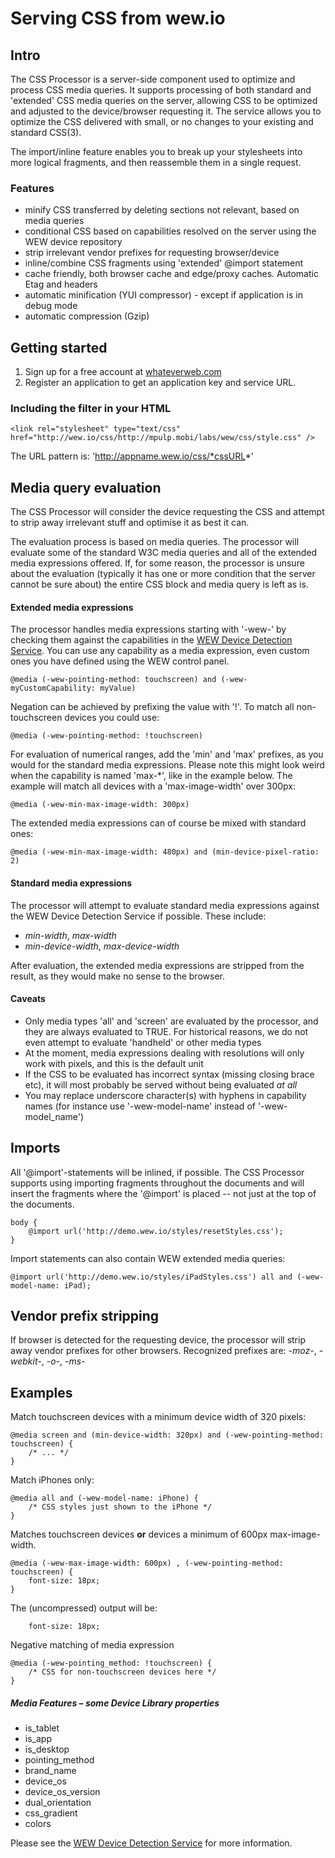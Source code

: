 # Serving CSS from wew.io

## Intro
The CSS Processor is a server-side component used to optimize and process CSS media queries. It supports processing of both standard and 'extended' CSS media queries on the server, allowing CSS to be optimized and adjusted to the device/browser requesting it. The service allows you to optimize the CSS delivered with small, or no changes to your existing and standard CSS(3).

The import/inline feature enables you to break up your stylesheets into more logical fragments, and then reassemble them in a single request.

### Features
- minify CSS transferred by deleting sections not relevant, based on media queries
- conditional CSS based on capabilities resolved on the server using the WEW device repository
- strip irrelevant vendor prefixes for requesting browser/device
- inline/combine CSS fragments using 'extended' @import statement
- cache friendly, both browser cache and edge/proxy caches. Automatic Etag and headers
- automatic minification (YUI compressor) - except if application is in debug mode
- automatic compression (Gzip)


## Getting started
1. Sign up for a free account at [whateverweb.com](http://whateverweb.com/)
2. Register an application to get an application key and service URL.

### Including the filter in your HTML

    <link rel="stylesheet" type="text/css" href="http://wew.io/css/http://mpulp.mobi/labs/wew/css/style.css" />

The URL pattern is: 'http://appname.wew.io/css/*cssURL*'

## Media query evaluation

The CSS Processor will consider the device requesting the CSS and attempt to strip away irrelevant stuff and optimise it as best it can.

The evaluation process is based on media queries. The processor will evaluate some of the standard W3C media queries and all of the extended media expressions offered. If, for some reason, the processor is unsure about the evaluation (typically it has one or more condition that the server cannot be sure about) the entire CSS block and media query is left as is.

#### Extended media expressions
The processor handles media expressions starting with '-wew-' by checking them against the capabilities in the [WEW Device Detection Service](https://github.com/whateverweb/device-detection). You can use any capability as a media expression, even custom ones you have defined using the WEW control panel.

	@media (-wew-pointing-method: touchscreen) and (-wew-myCustomCapability: myValue)

Negation can be achieved by prefixing the value with '!'. To match all non-touchscreen devices you could use:

	@media (-wew-pointing-method: !touchscreen)

For evaluation of numerical ranges, add the 'min' and 'max' prefixes, as you would for the standard media expressions. Please note this might look weird when the capability is named 'max-*', like in the example below. The example will match all devices with a 'max-image-width' over 300px:

	@media (-wew-min-max-image-width: 300px)

The extended media expressions can of course be mixed with standard ones:

	@media (-wew-min-max-image-width: 480px) and (min-device-pixel-ratio: 2)

#### Standard media expressions
The processor will attempt to evaluate standard media expressions against the WEW Device Detection Service if possible. These include:
* *min-width*, *max-width*
* *min-device-width*, *max-device-width*

After evaluation, the extended media expressions are stripped from the result, as they would make no sense to the browser.


#### Caveats
* Only media types 'all' and 'screen' are evaluated by the processor, and they are always evaluated to TRUE. For historical reasons, we do not even attempt to evaluate 'handheld' or other media types
* At the moment, media expressions dealing with resolutions will only work with pixels, and this is the default unit
* If the CSS to be evaluated has incorrect syntax (missing closing brace etc), it will most probably be served without being evaluated *at all*
* You may replace underscore character(s) with hyphens in capability names (for instance use '-wew-model-name' instead of '-wew-model_name')


## Imports

All '@import'-statements will be inlined, if possible. The CSS Processor supports using importing fragments throughout the documents and will insert the fragments where the '@import' is placed -- not just at the top of the documents.

	body {
		@import url('http://demo.wew.io/styles/resetStyles.css');
	}

Import statements can also contain WEW extended media queries:

	@import url('http://demo.wew.io/styles/iPadStyles.css') all and (-wew-model-name: iPad);


## Vendor prefix stripping

If browser is detected for the requesting device, the processor will strip away vendor prefixes for other browsers.
Recognized prefixes are: *-moz-*, *-webkit-*, *-o-*, *-ms-*

## Examples

Match touchscreen devices with a minimum device width of 320 pixels:

    @media screen and (min-device-width: 320px) and (-wew-pointing-method: touchscreen) {
    	/* ... */
    }


Match iPhones only:

    @media all and (-wew-model-name: iPhone) {
        /* CSS styles just shown to the iPhone */
    }

Matches touchscreen devices **or** devices a minimum of 600px max-image-width.

	@media (-wew-max-image-width: 600px) , (-wew-pointing-method: touchscreen) {
		font-size: 18px;
	}

The (uncompressed) output will be:

		font-size: 18px;


Negative matching of media expression

	@media (-wew-pointing_method: !touchscreen) {
		/* CSS for non-touchscreen devices here */
	}


##### Media Features – some Device Library properties

- is_tablet
- is_app
- is_desktop
- pointing_method
- brand_name
- device_os
- device_os_version
- dual_orientation
- css_gradient
- colors

Please see the [WEW Device Detection Service](https://github.com/whateverweb/device-detection) for more information.

